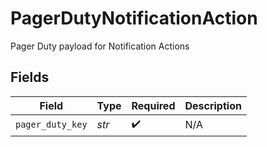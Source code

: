 # PagerDutyNotificationAction

Pager Duty payload for Notification Actions


## Fields

| Field              | Type               | Required           | Description        |
| ------------------ | ------------------ | ------------------ | ------------------ |
| `pager_duty_key`   | *str*              | :heavy_check_mark: | N/A                |